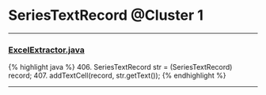 # SeriesTextRecord @Cluster 1

***

### [ExcelExtractor.java](https://searchcode.com/codesearch/view/111785559/)
{% highlight java %}
406. SeriesTextRecord str = (SeriesTextRecord) record;
407. addTextCell(record, str.getText());
{% endhighlight %}

***

